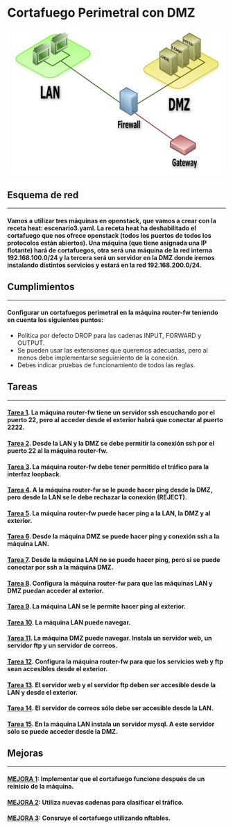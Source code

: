 # Cortafuego Perimetral con DMZ

![DMZ](image/DMZ.png)

## Esquema de red
------------------------------------------------------------------------------------------------
#### Vamos a utilizar tres máquinas en openstack, que vamos a crear con la receta heat: escenario3.yaml. La receta heat ha deshabilitado el cortafuego que nos ofrece openstack (todos los puertos de todos los protocolos están abiertos). Una máquina (que tiene asignada una IP flotante) hará de cortafuegos, otra será una máquina de la red interna 192.168.100.0/24 y la tercera será un servidor en la DMZ donde iremos instalando distintos servicios y estará en la red 192.168.200.0/24.

## Cumplimientos
------------------------------------------------------------------------------------------------
#### Configurar un cortafuegos perimetral en la máquina router-fw teniendo en cuenta los siguientes puntos:

* Política por defecto DROP para las cadenas INPUT, FORWARD y OUTPUT.
* Se pueden usar las extensiones que queremos adecuadas, pero al menos debe implementarse seguimiento de la conexión.
* Debes indicar pruebas de funcionamiento de todos las reglas.

## Tareas
--------------------------------------------------------------------------------------------------
#### [Tarea 1](https://github.com/MoralG/Cortafuego_Perimetral_con_DMZ/blob/master/Cortafuegos_Perimetral_con_DMZ.md#1-la-m%C3%A1quina-router-fw-tiene-un-servidor-ssh-escuchando-por-el-puerto-22-pero-al-acceder-desde-el-exterior-habr%C3%A1-que-conectar-al-puerto-2222). La máquina router-fw tiene un servidor ssh escuchando por el puerto 22, pero al acceder desde el exterior habrá que conectar al puerto 2222.

#### [Tarea 2](https://github.com/MoralG/Cortafuego_Perimetral_con_DMZ/blob/master/Cortafuegos_Perimetral_con_DMZ.md#2-desde-la-lan-y-la-dmz-se-debe-permitir-la-conexi%C3%B3n-ssh-por-el-puerto-22-al-la-m%C3%A1quina-router-fw). Desde la LAN y la DMZ se debe permitir la conexión ssh por el puerto 22 al la máquina router-fw.

#### [Tarea 3](https://github.com/MoralG/Cortafuego_Perimetral_con_DMZ/blob/master/Cortafuegos_Perimetral_con_DMZ.md#3-la-m%C3%A1quina-router-fw-debe-tener-permitido-el-tr%C3%A1fico-para-la-interfaz-loopback). La máquina router-fw debe tener permitido el tráfico para la interfaz loopback.

#### [Tarea 4](https://github.com/MoralG/Cortafuego_Perimetral_con_DMZ/blob/master/Cortafuegos_Perimetral_con_DMZ.md#4-a-la-m%C3%A1quina-router-fw-se-le-puede-hacer-ping-desde-la-dmz-pero-desde-la-lan-se-le-debe-rechazar-la-conexi%C3%B3n-reject). A la máquina router-fw se le puede hacer ping desde la DMZ, pero desde la LAN se le debe rechazar la conexión (REJECT).

#### [Tarea 5](https://github.com/MoralG/Cortafuego_Perimetral_con_DMZ/blob/master/Cortafuegos_Perimetral_con_DMZ.md#5-la-m%C3%A1quina-router-fw-puede-hacer-ping-a-la-lan-la-dmz-y-al-exterior). La máquina router-fw puede hacer ping a la LAN, la DMZ y al exterior.

#### [Tarea 6](https://github.com/MoralG/Cortafuego_Perimetral_con_DMZ/blob/master/Cortafuegos_Perimetral_con_DMZ.md#6-desde-la-m%C3%A1quina-dmz-se-puede-hacer-ping-y-conexi%C3%B3n-ssh-a-la-m%C3%A1quina-lan). Desde la máquina DMZ se puede hacer ping y conexión ssh a la máquina LAN.

#### [Tarea 7](https://github.com/MoralG/Cortafuego_Perimetral_con_DMZ/blob/master/Cortafuegos_Perimetral_con_DMZ.md#7-desde-la-m%C3%A1quina-lan-no-se-puede-hacer-ping-pero-si-se-puede-conectar-por-ssh-a-la-m%C3%A1quina-dmz). Desde la máquina LAN no se puede hacer ping, pero si se puede conectar por ssh a la máquina DMZ.

#### [Tarea 8](https://github.com/MoralG/Cortafuego_Perimetral_con_DMZ/blob/master/Cortafuegos_Perimetral_con_DMZ.md#8-configura-la-m%C3%A1quina-router-fw-para-que-las-m%C3%A1quinas-lan-y-dmz-puedan-acceder-al-exterior). Configura la máquina router-fw para que las máquinas LAN y DMZ puedan acceder al exterior.

#### [Tarea 9](https://github.com/MoralG/Cortafuego_Perimetral_con_DMZ/blob/master/Cortafuegos_Perimetral_con_DMZ.md#9-la-m%C3%A1quina-lan-se-le-permite-hacer-ping-al-exterior). La máquina LAN se le permite hacer ping al exterior.

#### [Tarea 10](https://github.com/MoralG/Cortafuego_Perimetral_con_DMZ/blob/master/Cortafuegos_Perimetral_con_DMZ.md#10-la-m%C3%A1quina-lan-puede-navegar). La máquina LAN puede navegar.

#### [Tarea 11](https://github.com/MoralG/Cortafuego_Perimetral_con_DMZ/blob/master/Cortafuegos_Perimetral_con_DMZ.md#11-la-m%C3%A1quina-dmz-puede-navegar-instala-un-servidor-web-un-servidor-ftp-y-un-servidor-de-correos). La máquina DMZ puede navegar. Instala un servidor web, un servidor ftp y un servidor de correos.

#### [Tarea 12](https://github.com/MoralG/Cortafuego_Perimetral_con_DMZ/blob/master/Cortafuegos_Perimetral_con_DMZ.md#12-configura-la-m%C3%A1quina-router-fw-para-que-los-servicios-web-y-ftp-sean-accesibles-desde-el-exterior). Configura la máquina router-fw para que los servicios web y ftp sean accesibles desde el exterior.

#### [Tarea 13](https://github.com/MoralG/Cortafuego_Perimetral_con_DMZ/blob/master/Cortafuegos_Perimetral_con_DMZ.md#13-el-servidor-web-y-el-servidor-ftp-deben-ser-accesible-desde-la-lan-y-desde-el-exterior). El servidor web y el servidor ftp deben ser accesible desde la LAN y desde el exterior.

#### [Tarea 14](https://github.com/MoralG/Cortafuego_Perimetral_con_DMZ/blob/master/Cortafuegos_Perimetral_con_DMZ.md#14-el-servidor-de-correos-s%C3%B3lo-debe-ser-accesible-desde-la-lan). El servidor de correos sólo debe ser accesible desde la LAN.

#### [Tarea 15](https://github.com/MoralG/Cortafuego_Perimetral_con_DMZ/blob/master/Cortafuegos_Perimetral_con_DMZ.md#15-en-la-m%C3%A1quina-lan-instala-un-servidor-mysql-a-este-servidor-s%C3%B3lo-se-puede-acceder-desde-la-dmz). En la máquina LAN instala un servidor mysql. A este servidor sólo se puede acceder desde la DMZ.

## Mejoras
------------------------------------------------------------------------------------------------

#### [MEJORA 1](): Implementar que el cortafuego funcione después de un reinicio de la máquina.

#### [MEJORA 2](https://github.com/MoralG/Cortafuego_Perimetral_con_DMZ/blob/master/Cortafuegos_Perimetral_con_DMZ.md#mejora-utiliza-nuevas-cadenas-para-clasificar-el-tr%C3%A1fico): Utiliza nuevas cadenas para clasificar el tráfico.

#### [MEJORA 3](https://github.com/MoralG/Cortafuego_Perimetral_con_DMZ/blob/master/Cortafuegos_Perimetral_con_DMZ.md#mejora-consruye-el-cortafuego-utilizando-nftables): Consruye el cortafuego utilizando nftables.
